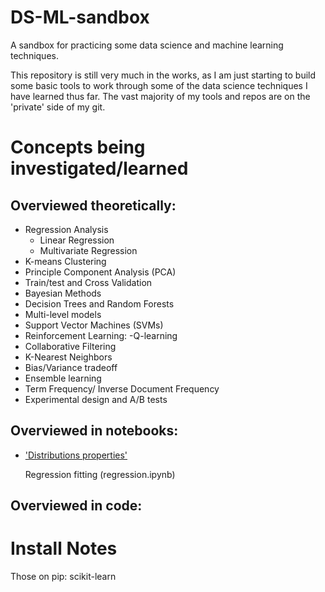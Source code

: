 DS-ML-sandbox
=============
A sandbox for practicing some data science and machine learning techniques.

This repository is still very much in the works, as I am just starting to build some basic tools to work through some of the data science techniques I have learned thus far.  The vast majority of my tools and repos are on the 'private' side of my git.



Concepts being investigated/learned
===================================   
   
## Overviewed theoretically:

- Regression Analysis
    - Linear Regression 
    - Multivariate Regression
- K-means Clustering
- Principle Component Analysis (PCA)
- Train/test and Cross Validation
- Bayesian Methods
- Decision Trees and Random Forests
- Multi-level models
- Support Vector Machines (SVMs)
- Reinforcement Learning:
    -Q-learning
- Collaborative Filtering
- K-Nearest Neighbors
- Bias/Variance tradeoff
- Ensemble learning
- Term Frequency/ Inverse Document Frequency
- Experimental design and A/B tests
    
## Overviewed in notebooks:
    
- ['Distributions properties'](http://github.com/kylemede/DS-ML-sandbox/blob/master/notebooks/DistributionMetrics.ipynb)
    
    Regression fitting (regression.ipynb)
    
    


## Overviewed in code:






Install Notes
==============
Those on pip:
 scikit-learn
 


 